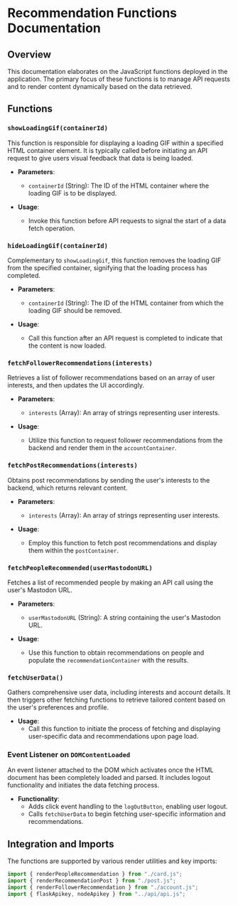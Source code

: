 # Recommendation Functions Documentation

## Overview

This documentation elaborates on the JavaScript functions deployed in the application. The primary focus of these functions is to manage API requests and to render content dynamically based on the data retrieved.

## Functions

### `showLoadingGif(containerId)`

This function is responsible for displaying a loading GIF within a specified HTML container element. It is typically called before initiating an API request to give users visual feedback that data is being loaded.

- **Parameters**: 
  - `containerId` (String): The ID of the HTML container where the loading GIF is to be displayed.

- **Usage**: 
  - Invoke this function before API requests to signal the start of a data fetch operation.

### `hideLoadingGif(containerId)`

Complementary to `showLoadingGif`, this function removes the loading GIF from the specified container, signifying that the loading process has completed.

- **Parameters**: 
  - `containerId` (String): The ID of the HTML container from which the loading GIF should be removed.

- **Usage**: 
  - Call this function after an API request is completed to indicate that the content is now loaded.

### `fetchFollowerRecommendations(interests)`

Retrieves a list of follower recommendations based on an array of user interests, and then updates the UI accordingly.

- **Parameters**: 
  - `interests` (Array): An array of strings representing user interests.

- **Usage**: 
  - Utilize this function to request follower recommendations from the backend and render them in the `accountContainer`.

### `fetchPostRecommendations(interests)`

Obtains post recommendations by sending the user's interests to the backend, which returns relevant content.

- **Parameters**: 
  - `interests` (Array): An array of strings representing user interests.

- **Usage**: 
  - Employ this function to fetch post recommendations and display them within the `postContainer`.

### `fetchPeopleRecommended(userMastodonURL)`

Fetches a list of recommended people by making an API call using the user's Mastodon URL.

- **Parameters**: 
  - `userMastodonURL` (String): A string containing the user's Mastodon URL.

- **Usage**: 
  - Use this function to obtain recommendations on people and populate the `recommendationContainer` with the results.

### `fetchUserData()`

Gathers comprehensive user data, including interests and account details. It then triggers other fetching functions to retrieve tailored content based on the user's preferences and profile.

- **Usage**: 
  - Call this function to initiate the process of fetching and displaying user-specific data and recommendations upon page load.

### Event Listener on `DOMContentLoaded`

An event listener attached to the DOM which activates once the HTML document has been completely loaded and parsed. It includes logout functionality and initiates the data fetching process.

- **Functionality**: 
  - Adds click event handling to the `logOutButton`, enabling user logout.
  - Calls `fetchUserData` to begin fetching user-specific information and recommendations.

## Integration and Imports

The functions are supported by various render utilities and key imports:

```javascript
import { renderPeopleRecommendation } from "./card.js";
import { renderRecommendationPost } from "./post.js";
import { renderFollowerRecommendation } from "./account.js";
import { flaskApikey, nodeApikey } from "../api/api.js";
